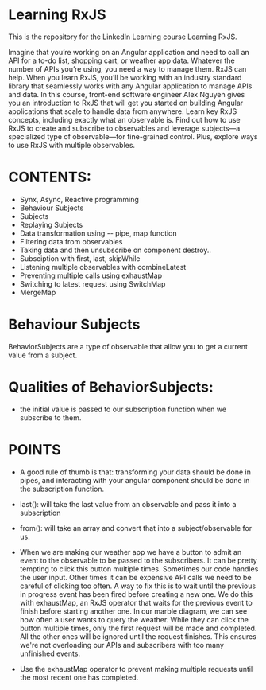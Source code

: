 # Learning RxJS
This is the repository for the LinkedIn Learning course Learning RxJS. 


Imagine that you’re working on an Angular application and need to call an API for a to-do list, shopping cart, or weather app data. Whatever the number of APIs you’re using, you need a way to manage them. RxJS can help. When you learn RxJS, you’ll be working with an industry standard library that seamlessly works with any Angular application to manage APIs and data. In this course, front-end software engineer Alex Nguyen gives you an introduction to RxJS that will get you started on building Angular applications that scale to handle data from anywhere. Learn key RxJS concepts, including exactly what an observable is. Find out how to use RxJS to create and subscribe to observables and leverage subjects—a specialized type of observable—for fine-grained control. Plus, explore ways to use RxJS with multiple observables.

# CONTENTS:
- Synx, Async, Reactive programming
- Behaviour Subjects
- Subjects
- Replaying Subjects
- Data transformation using -- pipe, map function
- Filtering data from observables
- Taking data and then unsubscribe on component destroy..
- Subsciption with first, last, skipWhile
- Listening multiple observables with combineLatest
- Preventing multiple calls using exhaustMap
- Switching to latest request using SwitchMap
- MergeMap

# Behaviour Subjects
BehaviorSubjects are a type of observable that allow you to get a current value from a subject.

# Qualities of BehaviorSubjects:
- the initial value is passed to our subscription function when we subscribe to them.

# POINTS
- A good rule of thumb is that: transforming your data should be done in pipes, and interacting with your angular component should be done in the subscription function.

- last(): will take the last value from an observable and pass it into a subscription
- from(): will take an array and convert that into a subject/observable for us.

- When we are making our weather app we have a button to admit an event to the observable to be passed to the subscribers. It can be pretty tempting to click this button multiple times. Sometimes our code handles the user input. Other times it can be expensive API calls we need to be careful of clicking too often. A way to fix this is to wait until the previous in progress event has been fired before creating a new one. We do this with exhaustMap, an RxJS operator that waits for the previous event to finish before starting another one. In our marble diagram, we can see how often a user wants to query the weather. While they can click the button multiple times, only the first request will be made and completed. All the other ones will be ignored until the request finishes. This ensures we're not overloading our APIs and subscribers with too many unfinished events.
- Use the exhaustMap operator to prevent making multiple requests until the most recent one has completed. 
